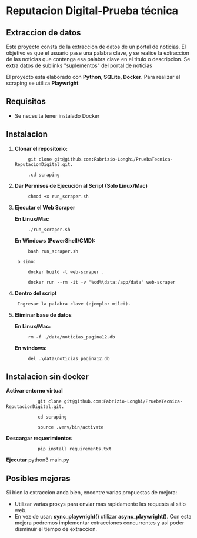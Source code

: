 # Reputacion Digital-Prueba técnica

## Extraccion de datos

Este proyecto consta de la extraccion de datos de un portal de noticias. El objetivo es que el usuario pase una palabra clave, y se realice la extraccion de las noticias que contenga esa palabra clave en el titulo o descripcion.
Se extra datos de sublinks "suplementos" del portal de noticias

El proyecto esta elaborado con **Python, SQLite, Docker**. Para realizar el scraping se utiliza **Playwright**

## Requisitos

- Se necesita tener instalado Docker

## Instalacion

1) **Clonar el repositorio:**

            git clone git@github.com:Fabrizio-Longhi/PruebaTecnica-ReputacionDigital.git.

            .cd scraping

2) **Dar Permisos de Ejecución al Script (Solo Linux/Mac)**

            chmod +x run_scraper.sh

3) **Ejecutar el Web Scraper**

    **En Linux/Mac**

            ./run_scraper.sh

    **En Windows (PowerShell/CMD):**

            bash run_scraper.sh

        o sino:

            docker build -t web-scraper .

            docker run --rm -it -v "%cd%\data:/app/data" web-scraper

4) **Dentro del script**

        Ingresar la palabra clave (ejemplo: milei).

5) **Eliminar base de datos**

    **En Linux/Mac:**

            rm -f ./data/noticias_pagina12.db

    **En windows:**

            del .\data\noticias_pagina12.db

## Instalacion sin docker

**Activar entorno virtual**

                git clone git@github.com:Fabrizio-Longhi/PruebaTecnica-ReputacionDigital.git.

                cd scraping

                source .venv/bin/activate

**Descargar requerimientos**

                pip install requirements.txt

**Ejecutar**
                python3 main.py

## Posibles mejoras

Si bien la extraccion anda bien, encontre varias propuestas de mejora:

- Utilizar varias proxys para enviar mas rapidamente las requests al sitio web.
- En vez de usar: **sync_playwright()** utilizar **async_playwright()**. Con esta mejora podremos implementar extracciones concurrentes y asi poder disminuir el tiempo de extraccion.